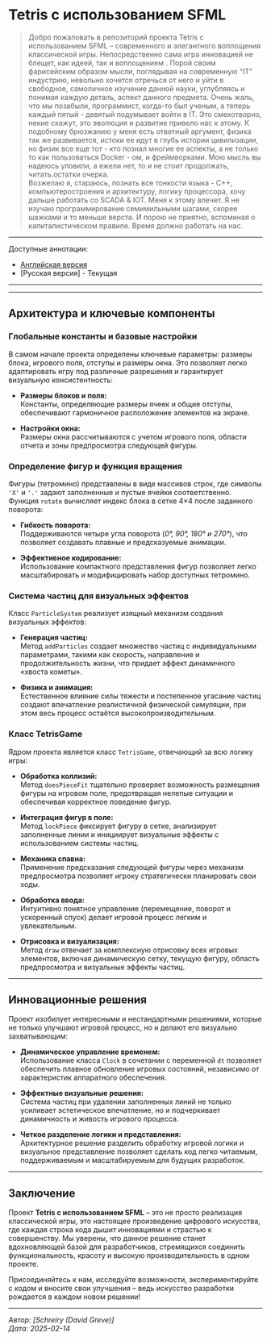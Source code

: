 # Tetris с использованием SFML

> Добро пожаловать в репозиторий проекта Tetris с использованием SFML – современного и элегантного воплощения классической игры. Непосредственно сама игра инновацией не блещет, как идеей, так и воплощением . Порой своим фарисейским образом мысли, поглядывая на современную “IT” индустрию, невольно хочется отречься от него и уйти в свободное, самоличное изучение данной науки, углубляясь и понимая каждую деталь, аспект данного предмета. Очень жаль, что мы позабыли, программист, когда-то был ученым, а теперь каждый пятый - девятый подумывает войти в IT. Это смехотворно, некие скажут, это эволюция и развитие привело нас к этому. К подобному брюзжанию у меня есть ответный аргумент, физика так же развивается, истоки ее идут в глубь истории цивилизации, но физик все еще тот - кто познал многие ее аспекты, а не только то как пользоваться Docker - ом, и фреймворками. Мою мысль вы надеюсь уловили, а ежели нет, то и не стоит продолжать, читать.остатки очерка.  
> Возжелаю я, стараюсь, познать все тонкости языка - С++, компьютеростроения и архитектуру, логику процессора, хочу дальше работать со SCADA & IOT. Меня к этому влечет. 
> Я не изучаю программирование семимильными шагами, скорее шажками и то меньше верста. И порою не приятно, вспоминая о капиталистическом правиле. Время должно работать на нас.

----
Доступные аннотации:

- [Английская версия](./README.md)
- [Русская версия] - Текущая
----



---

## Архитектура и ключевые компоненты

### Глобальные константы и базовые настройки

В самом начале проекта определены ключевые параметры: размеры блока, игрового поля, отступы и размеры окна. Это позволяет легко адаптировать игру под различные разрешения и гарантирует визуальную консистентность:

- **Размеры блоков и поля:**  
  Константы, определяющие размеры ячеек и общие отступы, обеспечивают гармоничное расположение элементов на экране.

- **Настройки окна:**  
  Размеры окна рассчитываются с учетом игрового поля, области отчета и зоны предпросмотра следующей фигуры.

### Определение фигур и функция вращения

Фигуры (тетромино) представлены в виде массивов строк, где символы `'X'` и `'.'` задают заполненные и пустые ячейки соответственно. Функция `rotate` вычисляет индекс блока в сетке 4×4 после заданного поворота:

- **Гибкость поворота:**  
  Поддерживаются четыре угла поворота (_0°, 90°, 180° и 270°_), что позволяет создавать плавные и предсказуемые анимации.

- **Эффективное кодирование:**  
  Использование компактного представления фигур позволяет легко масштабировать и модифицировать набор доступных тетромино.

### Система частиц для визуальных эффектов

Класс `ParticleSystem` реализует изящный механизм создания визуальных эффектов:

- **Генерация частиц:**  
  Метод `addParticles` создает множество частиц с индивидуальными параметрами, такими как скорость, направление и продолжительность жизни, что придает эффект динамичного «хвоста кометы».

- **Физика и анимация:**  
  Естественное влияние силы тяжести и постепенное угасание частиц создают впечатление реалистичной физической симуляции, при этом весь процесс остаётся высокопроизводительным.

### Класс TetrisGame

Ядром проекта является класс `TetrisGame`, отвечающий за всю логику игры:

- **Обработка коллизий:**  
  Метод `doesPieceFit` тщательно проверяет возможность размещения фигуры на игровом поле, предотвращая нелепые ситуации и обеспечивая корректное поведение фигур.

- **Интеграция фигур в поле:**  
  Метод `lockPiece` фиксирует фигуру в сетке, анализирует заполненные линии и инициирует визуальные эффекты с использованием системы частиц.

- **Механика спавна:**  
  Применение предсказания следующей фигуры через механизм предпросмотра позволяет игроку стратегически планировать свои ходы.

- **Обработка ввода:**  
  Интуитивно понятное управление (перемещение, поворот и ускоренный спуск) делает игровой процесс легким и увлекательным.

- **Отрисовка и визуализация:**  
  Метод `draw` отвечает за комплексную отрисовку всех игровых элементов, включая динамическую сетку, текущую фигуру, область предпросмотра и визуальные эффекты частиц.

---

## Инновационные решения

Проект изобилует интересными и нестандартными решениями, которые не только улучшают игровой процесс, но и делают его визуально захватывающим:

- **Динамическое управление временем:**  
  Использование класса `Clock` в сочетании с переменной `dt` позволяет обеспечить плавное обновление игровых состояний, независимо от характеристик аппаратного обеспечения.

- **Эффектные визуальные решения:**  
  Система частиц при удалении заполненных линий не только усиливает эстетическое впечатление, но и подчеркивает динамичность и живость игрового процесса.

- **Четкое разделение логики и представления:**  
  Архитектурное решение разделить обработку игровой логики и визуальное представление позволяет сделать код легко читаемым, поддерживаемым и масштабируемым для будущих разработок.

---

## Заключение

Проект **Tetris с использованием SFML** – это не просто реализация классической игры, это настоящее произведение цифрового искусства, где каждая строка кода дышит инновациями и страстью к совершенству. Мы уверены, что данное решение станет вдохновляющей базой для разработчиков, стремящихся соединить функциональность, красоту и высокую производительность в одном проекте.

Присоединяйтесь к нам, исследуйте возможности, экспериментируйте с кодом и вносите свои улучшения – ведь искусство разработки рождается в каждом новом решении!

---

*Автор: [Schreiry (David Greve)]*  
*Дата: 2025-02-14*
